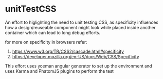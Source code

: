 # unitTestCSS
An effort to higlighting the need to unit testing CSS, as specificity influences how a design/reuseable component might look while placed inside another container which can lead to long debug efforts.

for more on specificity in browsers refer:
1) https://www.w3.org/TR/CSS2/cascade.html#specificity
2) https://developer.mozilla.org/en-US/docs/Web/CSS/Specificity

This effort uses yoeman angular generator to set up the environment and uses Karma and PhatomJS plugins to perform the test
